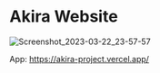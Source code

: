 # Akira Website

![Screenshot_2023-03-22_23-57-57](https://user-images.githubusercontent.com/82295321/227089806-4f1a069a-ef52-413a-8b09-204971a0ae45.png)

App: https://akira-project.vercel.app/
